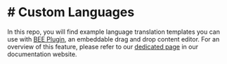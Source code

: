 # # Custom Languages

In this repo, you will find example language translation templates you can use with  [BEE Plugin](https://beefree.io/bee-plugin/ "https://beefree.io/bee-plugin/"), an embeddable drag and drop content editor. For an overview of this feature, please refer to our  [dedicated page](https://docs.beefree.io/advanced-permissions/ "[https://docs.beefree.io/custom-languages/](https://docs.beefree.io/custom-languages/)")  in our documentation website.
